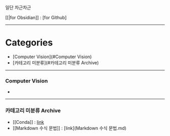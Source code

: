 일단 차근차근

[[|for Obsidian]] : [for Github]

---
# Categories
- [Computer Vision](#Computer Vision)
- [카테고리 미분류](#카테고리 미분류 Archive)


---
### Computer Vision
- 

---
### 카테고리 미분류 Archive
- [[Conda]] : [link](Archive/Conda.md)
- [[Markdown 수식 문법]] : [link](Markdown 수식 문법.md)